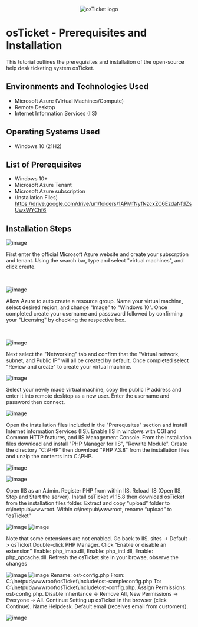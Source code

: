 <p align="center">
<img src="https://i.imgur.com/Clzj7Xs.png" alt="osTicket logo"/>
</p>

<h1>osTicket - Prerequisites and Installation</h1>
This tutorial outlines the prerequisites and installation of the open-source help desk ticketing system osTicket.<br />




<h2>Environments and Technologies Used</h2>

- Microsoft Azure (Virtual Machines/Compute)
- Remote Desktop
- Internet Information Services (IIS)

<h2>Operating Systems Used </h2>

- Windows 10</b> (21H2)

<h2>List of Prerequisites</h2>

- Windows 10+
- Microsoft Azure Tenant 
- Microsoft Azure subscription
- (Installation Files) https://drive.google.com/drive/u/1/folders/1APMfNyfNzcxZC6EzdaNfdZsUwxWYChf6

<h2>Installation Steps</h2>

![image](https://github.com/Chrismcclendon0/osticket-prereqs/assets/144953146/f8d2ca82-0297-4bfb-883a-e33322df86e3)

</p>
<p>
First enter the official Microsoft Azure website and create your subscrption and tenant. Using the search bar, type and select "virtual machines", and click create. </p>
<br />

![image](https://github.com/Chrismcclendon0/osticket-prereqs/assets/144953146/ae086b52-5eba-4c8c-a8c3-650289d97519)


</p>
<p>
Allow Azure to auto create a resource group. Name your virtual machine, select desired region, and change "Image" to "Windows 10". Once completed create your username and passsword followed by confirming your "Licensing" by checking the respective box. 

</p>
<br />


![image](https://github.com/Chrismcclendon0/osticket-prereqs/assets/144953146/f09c04be-5c99-41b5-870d-41677ffa73a6)

</p>
<p>
Next select the "Networking" tab and confirm that the "Virtual network, subnet, and Public IP" will all be created by default. Once completed select "Review and create" to create your virtual machine.

  ![image](https://github.com/Chrismcclendon0/osticket-prereqs/assets/144953146/1383c720-5029-45f8-8431-528cbb3f3719)

Select your newly made virtual machine, copy the public IP address and enter it into remote desktop as a new user. Enter the username and password then connect.

![image](https://github.com/Chrismcclendon0/osticket-prereqs/assets/144953146/b655a02c-21a9-4297-9811-9897099a86a4)

Open the installation files included in the "Prerequsites" section and install Internet information Services (IIS). Enable IIS in windows with CGI and Common HTTP features, and IIS Management Console. From the installation files download and install "PHP Manager for IIS", "Rewrite Module". Create the directory "C:\PHP" then download "PHP 7.3.8" from the installation files and unzip the contents into C:\PHP.

![image](https://github.com/Chrismcclendon0/osticket-prereqs/assets/144953146/86f49cb9-b331-4346-b1b6-1880453c3a82)

![image](https://github.com/Chrismcclendon0/osticket-prereqs/assets/144953146/8e91973c-9705-4678-ab75-f2c79a0791f0)

Open IIS as an Admin. Register PHP from within IIS. Reload IIS (Open IIS, Stop and Start the server). Install osTicket v1.15.8 then download osTicket from the installation files folder. Extract and copy “upload” folder to c:\inetpub\wwwroot. Within c:\inetpub\wwwroot, rename “upload” to “osTicket”

![image](https://github.com/Chrismcclendon0/osticket-prereqs/assets/144953146/e6489fdc-424a-499d-a507-7ed0118ededa)
![image](https://github.com/Chrismcclendon0/osticket-prereqs/assets/144953146/c6791003-9f03-4f99-9ce3-09ef914b60c3)

Note that some extensions are not enabled. Go back to IIS, sites -> Default -> osTicket
Double-click PHP Manager. Click “Enable or disable an extension”
Enable: php_imap.dll,
Enable: php_intl.dll,
Enable: php_opcache.dll.
Refresh the osTicket site in your browse, observe the changes

![image](https://github.com/Chrismcclendon0/osticket-prereqs/assets/144953146/b014ae16-bd90-46da-8cb2-5d893391d6dd)
![image](https://github.com/Chrismcclendon0/osticket-prereqs/assets/144953146/ad10d355-a7a7-4adb-9df4-7f2891a8ed98)
Rename: ost-config.php
From: C:\inetpub\wwwroot\osTicket\include\ost-sampleconfig.php
To: C:\inetpub\wwwroot\osTicket\include\ost-config.php. Assign Permissions: ost-config.php. Disable inheritance -> Remove All, New Permissions -> Everyone -> All.
Continue Setting up osTicket in the browser (click Continue). Name Helpdesk. Default email (receives email from customers).



![image](https://github.com/Chrismcclendon0/osticket-prereqs/assets/144953146/0710eb8c-2644-4915-b343-5dbeb30eaf17)
</p>
<br />
